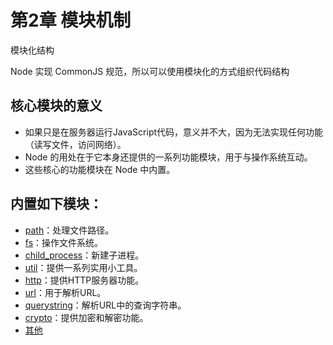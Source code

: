# 第2章 模块机制

模块化结构

Node 实现 CommonJS 规范，所以可以使用模块化的方式组织代码结构

## 核心模块的意义

- 如果只是在服务器运行JavaScript代码，意义并不大，因为无法实现任何功能（读写文件，访问网络）。
- Node 的用处在于它本身还提供的一系列功能模块，用于与操作系统互动。
- 这些核心的功能模块在 Node 中内置。


## 内置如下模块：

- [path](http://nodejs.org/api/path.html)：处理文件路径。
- [fs](http://nodejs.org/api/fs.html)：操作文件系统。
- [child_process](http://nodejs.org/api/child_process.html)：新建子进程。
- [util](http://nodejs.org/api/util.html)：提供一系列实用小工具。
- [http](http://nodejs.org/api/http.html)：提供HTTP服务器功能。
- [url](http://nodejs.org/api/url.html)：用于解析URL。
- [querystring](http://nodejs.org/api/querystring.html)：解析URL中的查询字符串。
- [crypto](http://nodejs.org/api/crypto.html)：提供加密和解密功能。
- [其他](https://nodejs.org/api/)

















